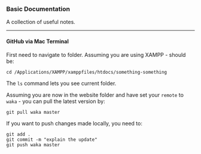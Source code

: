 ### Basic Documentation

A collection of useful notes.

-----

#### GitHub via Mac Terminal

First need to navigate to folder.
Assuming you are using XAMPP - should be:

```
cd /Applications/XAMPP/xamppfiles/htdocs/something-something
```

The `ls` command lets you see current folder.

Assuming you are now in the website folder and have set your `remote` to `waka` - you can pull the latest version by:

```
git pull waka master
```

If you want to push changes made locally, you need to:

```
git add .
git commit -m "explain the update"
git push waka master
```
